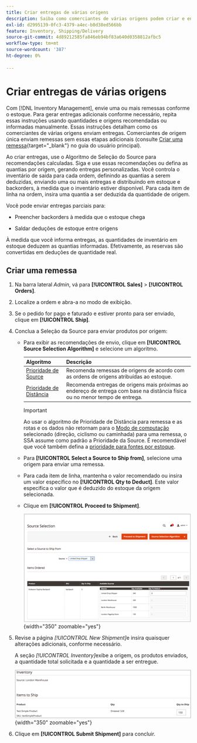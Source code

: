```yaml
---
title: Criar entregas de várias origens
description: Saiba como comerciantes de várias origens podem criar e enviar remessas.
exl-id: d2995139-0fc3-4379-a4ec-b0d38ed566bb
feature: Inventory, Shipping/Delivery
source-git-commit: 4d89212585fa846eb94bf83a640d0358812afbc5
workflow-type: tm+mt
source-wordcount: '387'
ht-degree: 0%

---
```


# Criar entregas de várias origens

Com [!DNL Inventory Management], envie uma ou mais remessas conforme o estoque. Para gerar entregas adicionais conforme necessário, repita essas instruções usando quantidades e origens recomendadas ou informadas manualmente. Essas instruções detalham como os comerciantes de várias origens enviam entregas. Comerciantes de origem única enviam remessas sem essas etapas adicionais (consulte [Criar uma remessa](../stores-purchase/shipments.md#create-a-shipment){target="_blank"} no guia do usuário principal).

Ao criar entregas, use o Algoritmo de Seleção do Source para recomendações calculadas. Siga e use essas recomendações ou defina as quantias por origem, gerando entregas personalizadas. Você controla o inventário de saída para cada ordem, definindo as quantias a serem deduzidas, enviando uma ou mais entregas e distribuindo em estoque e backorders, à medida que o inventário estiver disponível. Para cada item de linha na ordem, insira uma quantia a ser deduzida da quantidade de origem.

Você pode enviar entregas parciais para:

- Preencher backorders à medida que o estoque chega

- Saldar deduções de estoque entre origens

À medida que você informa entregas, as quantidades de inventário em estoque deduzem as quantias informadas. Efetivamente, as reservas são convertidas em deduções de quantidade real.

## Criar uma remessa

1. Na barra lateral _Admin_, vá para **[!UICONTROL Sales]** > **[!UICONTROL Orders]**.

1. Localize a ordem e abra-a no modo de exibição.

1. Se o pedido for pago e faturado e estiver pronto para ser enviado, clique em **[!UICONTROL Ship]**.

1. Conclua a Seleção da Source para enviar produtos por origem:

   - Para exibir as recomendações de envio, clique em **[!UICONTROL Source Selection Algorithm]** e selecione um algoritmo.

     | Algoritmo | Descrição |
     |--|--|
     | [Prioridade de Source](source-priority-algorithm.md) | Recomenda remessas de origens de acordo com as ordens de origens atribuídas ao estoque. |
     | [Prioridade de Distância](distance-priority-algorithm.md) | Recomenda entregas de origens mais próximas ao endereço de entrega com base na distância física ou no menor tempo de entrega. |

     >[!IMPORTANT]
     >
     >Ao usar o algoritmo de Prioridade de Distância para remessa e as rotas e os dados não retornam para o [Modo de computação](distance-priority-algorithm.md) selecionado (direção, ciclismo ou caminhada) para uma remessa, o SSA assume como padrão a Prioridade da Source. É recomendável que você também defina a [prioridade para fontes por estoque](stocks-prioritize-sources.md).


   - Para **[!UICONTROL Select a Source to Ship from]**, selecione uma origem para enviar uma remessa.

   - Para cada item de linha, mantenha o valor recomendado ou insira um valor específico no **[!UICONTROL Qty to Deduct]**. Este valor especifica o valor que é deduzido do estoque da origem selecionada.

   - Clique em **[!UICONTROL Proceed to Shipment]**.

     ![Selecione uma Source e insira uma Quantidade](assets/shipment-adobe-shipping-sources.png){width="350" zoomable="yes"}

1. Revise a página _[!UICONTROL New Shipment]_&#x200B;e insira quaisquer alterações adicionais, conforme necessário.

   A seção _[!UICONTROL Inventory]_&#x200B;exibe a origem, os produtos enviados, a quantidade total solicitada e a quantidade a ser entregue.

   ![Detalhes de estoque da remessa, exemplo de remessa parcial](assets/inventory-shipment-details.png){width="350" zoomable="yes"}

1. Clique em **[!UICONTROL Submit Shipment]** para concluir.

